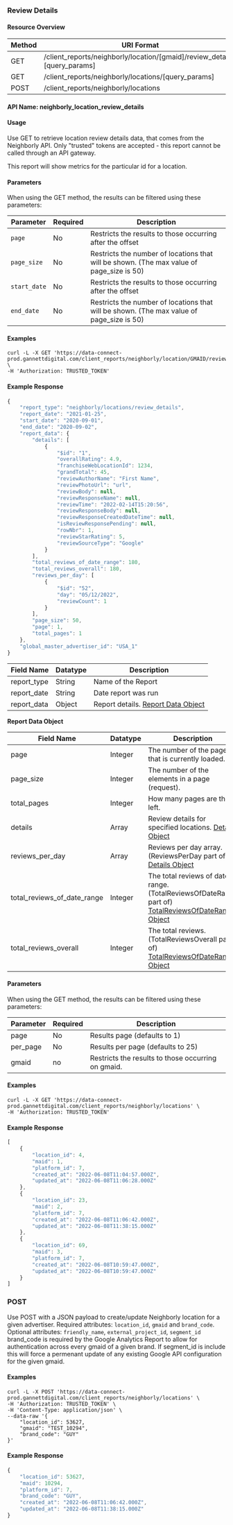 ### Review Details

#### Resource Overview

| Method | URI Format |
|---|---|
| GET | /client_reports/neighborly/location/[gmaid]/review_details?[query_params] |
| GET | /client_reports/neighborly/locations/[query_params] |
| POST | /client_reports/neighborly/locations |

#### API Name: neighborly_location_review_details
#### Usage
Use GET to retrieve location review details data, that comes from the Neighborly API.  Only "trusted" tokens are accepted - this report cannot be called through an API gateway.

This report will show metrics for the particular id for a location.

#### Parameters

When using the GET method, the results can be filtered using these parameters:

| Parameter | Required | Description |
|---|---|---|
|`page`|No|Restricts the results to those occurring after the offset|
|`page_size`|No|Restricts the number of locations that will be shown. (The max value of page_size is 50)|
|`start_date`|No|Restricts the results to those occurring after the offset|
|`end_date`|No|Restricts the number of locations that will be shown. (The max value of page_size is 50)|

#### Examples

```
curl -L -X GET 'https://data-connect-prod.gannettdigital.com/client_reports/neighborly/location/GMAID/review_details' \
-H 'Authorization: TRUSTED_TOKEN'
```

#### Example Response
```javascript
{
    "report_type": "neighborly/locations/review_details",
    "report_date": "2021-01-25",
    "start_date": "2020-09-01",
    "end_date": "2020-09-02",
    "report_data": {
        "details": [
            {
                "$id": "1",
                "overallRating": 4.9,
                "franchiseWebLocationId": 1234,
                "grandTotal": 45,
                "reviewAuthorName": "First Name",
                "reviewPhotoUrl": "url",
                "reviewBody": null,
                "reviewResponseName": null,
                "reviewTime": "2022-02-14T15:20:56",
                "reviewResponseBody": null,
                "reviewResponseCreatedDateTime": null,
                "isReviewResponsePending": null,
                "rowNbr": 1,
                "reviewStarRating": 5,
                "reviewSourceType": "Google"
            }
        ],
        "total_reviews_of_date_range": 180,
        "total_reviews_overall": 180,
        "reviews_per_day": [
            {
                "$id": "52",
                "day": "05/12/2022",
                "reviewCount": 1
            }
        ],
        "page_size": 50,
        "page": 1,
        "total_pages": 1
    },
    "global_master_advertiser_id": "USA_1"
}
```
|Field Name|Datatype|Description|
|---|---|---|
|report_type|String|Name of the Report|
|report_date|String|Date report was run|
|report_data|Object|Report details. [Report Data Object](#reviewdetailsreportdata)|

<a name="reviewdetailsreportdata"></a>
**Report Data Object**

|Field Name|Datatype|Description|
|---|---|---|
|page|Integer|The number of the page that is currently loaded.|
|page_size|Integer|The number of the elements in a page (request).|
|total_pages|Integer|How many pages are there left. |
|details|Array|Review details for specified locations. [Details Object](https://api2-test-unifiedsyncplatform.dwyergroup.com/swagger/index.html)|
|reviews_per_day|Array|Reviews per day array. (ReviewsPerDay part of) [Details Object](https://api2-test-unifiedsyncplatform.dwyergroup.com/swagger/index.html)|
|total_reviews_of_date_range|Integer|The total reviews of date range. (TotalReviewsOfDateRange part of) [TotalReviewsOfDateRange Object](https://api2-test-unifiedsyncplatform.dwyergroup.com/swagger/index.html)|
|total_reviews_overall|Integer|The total reviews. (TotalReviewsOverall part of) [TotalReviewsOfDateRange Object](https://api2-test-unifiedsyncplatform.dwyergroup.com/swagger/index.html)|


#### Parameters

When using the GET method, the results can be filtered using these parameters:

| Parameter | Required | Description |
|---|---|---|
|page|No|Results page (defaults to 1)|
|per_page|No|Results per page (defaults to 25)|
|gmaid|no|Restricts the results to those occurring on gmaid.|

#### Examples

```
curl -L -X GET 'https://data-connect-prod.gannettdigital.com/client_reports/neighborly/locations' \
-H 'Authorization: TRUSTED_TOKEN'
```

#### Example Response
```javascript
[
    {
        "location_id": 4,
        "maid": 1,
        "platform_id": 7,
        "created_at": "2022-06-08T11:04:57.000Z",
        "updated_at": "2022-06-08T11:06:28.000Z"
    },
    {
        "location_id": 23,
        "maid": 2,
        "platform_id": 7,
        "created_at": "2022-06-08T11:06:42.000Z",
        "updated_at": "2022-06-08T11:38:15.000Z"
    },
    {
        "location_id": 69,
        "maid": 3,
        "platform_id": 7,
        "created_at": "2022-06-08T10:59:47.000Z",
        "updated_at": "2022-06-08T10:59:47.000Z"
    }
]
```

### POST

Use POST with a JSON payload to create/update Neighborly location for a given advertiser.
Required attributes: `location_id`, `gmaid` and `brand_code`.
Optional attributes: `friendly_name`, `external_project_id`, `segment_id`
brand_code is required by the Google Analytics Report to allow for authentication across every gmaid of a given brand.
If segment_id is include this will force a permenant update of any existing Google API configuration for the given gmaid. 

#### Examples

```
curl -L -X POST 'https://data-connect-prod.gannettdigital.com/client_reports/neighborly/locations' \
-H 'Authorization: TRUSTED_TOKEN' \
-H 'Content-Type: application/json' \
--data-raw '{
    "location_id": 53627,
    "gmaid": "TEST_10294",
    "brand_code": "GUY"
}'
```

#### Example Response
```javascript
{
    "location_id": 53627,
    "maid": 10294,
    "platform_id": 7,
    "brand_code": "GUY",
    "created_at": "2022-06-08T11:06:42.000Z",
    "updated_at": "2022-06-08T11:38:15.000Z"
}